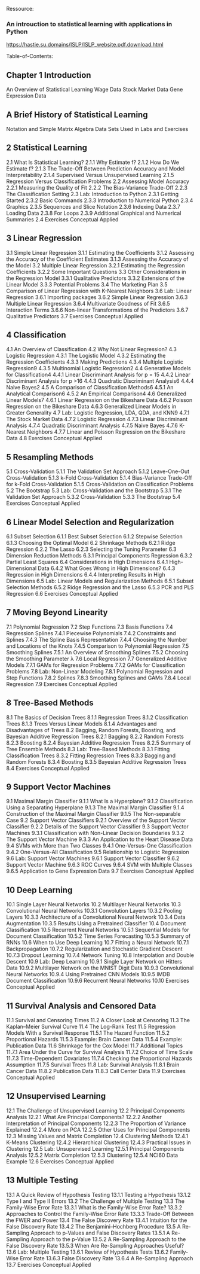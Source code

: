 Ressource:

### An introuction to statistical learning with applications in Python

https://hastie.su.domains/ISLP/ISLP_website.pdf.download.html

Table-of-Contents:

## Chapter 1 Introduction

An Overview of Statistical Learning
Wage Data
Stock Market Data
Gene Expression Data

## A Brief History of Statistical Learning

Notation and Simple Matrix Algebra
Data Sets Used in Labs and Exercises

## 2 Statistical Learning

2.1 What Is Statistical Learning?
2.1.1 Why Estimate f?
2.1.2 How Do We Estimate f?
2.1.3 The Trade-Off Between Prediction Accuracy and Model Interpretability
2.1.4 Supervised Versus Unsupervised Learning
2.1.5 Regression Versus Classification Problems
2.2 Assessing Model Accuracy
2.2.1 Measuring the Quality of Fit
2.2.2 The Bias-Variance Trade-Off
2.2.3 The Classification Setting
2.3 Lab: Introduction to Python
2.3.1 Getting Started
2.3.2 Basic Commands
2.3.3 Introduction to Numerical Python
2.3.4 Graphics
2.3.5 Sequences and Slice Notation
2.3.6 Indexing Data
2.3.7 Loading Data
2.3.8 For Loops
2.3.9 Additional Graphical and Numerical Summaries
2.4 Exercises
Conceptual
Applied

## 3 Linear Regression

3.1 Simple Linear Regression
3.1.1 Estimating the Coefficients
3.1.2 Assessing the Accuracy of the Coefficient Estimates
3.1.3 Assessing the Accuracy of the Model
3.2 Multiple Linear Regression
3.2.1 Estimating the Regression Coefficients
3.2.2 Some Important Questions
3.3 Other Considerations in the Regression Model
3.3.1 Qualitative Predictors
3.3.2 Extensions of the Linear Model
3.3.3 Potential Problems
3.4 The Marketing Plan
3.5 Comparison of Linear Regression with K-Nearest Neighbors
3.6 Lab: Linear Regression
3.6.1 Importing packages
3.6.2 Simple Linear Regression
3.6.3 Multiple Linear Regression
3.6.4 Multivariate Goodness of Fit
3.6.5 Interaction Terms
3.6.6 Non-linear Transformations of the Predictors
3.6.7 Qualitative Predictors
3.7 Exercises
Conceptual
Applied

## 4 Classification

4.1 An Overview of Classification
4.2 Why Not Linear Regression?
4.3 Logistic Regression
4.3.1 The Logistic Model
4.3.2 Estimating the Regression Coefficients
4.3.3 Making Predictions
4.3.4 Multiple Logistic Regression9
4.3.5 Multinomial Logistic Regression2
4.4 Generative Models for Classification4
4.4.1 Linear Discriminant Analysis for p = 15
4.4.2 Linear Discriminant Analysis for p >16
4.4.3 Quadratic Discriminant Analysis6
4.4.4 Naive Bayes2
4.5 A Comparison of Classification Methods6
4.5.1 An Analytical Comparison6
4.5.2 An Empirical Comparison4
4.6 Generalized Linear Models7
4.6.1 Linear Regression on the Bikeshare Data
4.6.2 Poisson Regression on the Bikeshare Data
4.6.3 Generalized Linear Models in Greater Generality
4.7 Lab: Logistic Regression, LDA, QDA, and KNN9
4.7.1 The Stock Market Data
4.7.2 Logistic Regression
4.7.3 Linear Discriminant Analysis
4.7.4 Quadratic Discriminant Analysis
4.7.5 Naive Bayes
4.7.6 K-Nearest Neighbors
4.7.7 Linear and Poisson Regression on the Bikeshare Data
4.8 Exercises
Conceptual
Applied

## 5 Resampling Methods

5.1 Cross-Validation
5.1.1 The Validation Set Approach
5.1.2 Leave-One-Out Cross-Validation
5.1.3 k-Fold Cross-Validation
5.1.4 Bias-Variance Trade-Off for k-Fold Cross-Validation
5.1.5 Cross-Validation on Classification Problems
5.2 The Bootstrap
5.3 Lab: Cross-Validation and the Bootstrap
5.3.1 The Validation Set Approach
5.3.2 Cross-Validation
5.3.3 The Bootstrap
5.4 Exercises
Conceptual
Applied

## 6 Linear Model Selection and Regularization

6.1 Subset Selection
6.1.1 Best Subset Selection
6.1.2 Stepwise Selection
6.1.3 Choosing the Optimal Model
6.2 Shrinkage Methods
6.2.1 Ridge Regression
6.2.2 The Lasso
6.2.3 Selecting the Tuning Parameter
6.3 Dimension Reduction Methods
6.3.1 Principal Components Regression
6.3.2 Partial Least Squares
6.4 Considerations in High Dimensions
6.4.1 High-Dimensional Data
6.4.2 What Goes Wrong in High Dimensions?
6.4.3 Regression in High Dimensions
6.4.4 Interpreting Results in High Dimensions
6.5 Lab: Linear Models and Regularization Methods
6.5.1 Subset Selection Methods
6.5.2 Ridge Regression and the Lasso
6.5.3 PCR and PLS Regression
6.6 Exercises
Conceptual
Applied

## 7 Moving Beyond Linearity

7.1 Polynomial Regression
7.2 Step Functions
7.3 Basis Functions
7.4 Regression Splines
7.4.1 Piecewise Polynomials
7.4.2 Constraints and Splines
7.4.3 The Spline Basis Representation
7.4.4 Choosing the Number and Locations of the Knots
7.4.5 Comparison to Polynomial Regression
7.5 Smoothing Splines
7.5.1 An Overview of Smoothing Splines
7.5.2 Choosing the Smoothing Parameter λ
7.6 Local Regression
7.7 Generalized Additive Models
7.7.1 GAMs for Regression Problems
7.7.2 GAMs for Classification Problems
7.8 Lab: Non-Linear Modeling
7.8.1 Polynomial Regression and Step Functions
7.8.2 Splines
7.8.3 Smoothing Splines and GAMs
7.8.4 Local Regression
7.9 Exercises
Conceptual
Applied

## 8 Tree-Based Methods

8.1 The Basics of Decision Trees
8.1.1 Regression Trees
8.1.2 Classification Trees
8.1.3 Trees Versus Linear Models
8.1.4 Advantages and Disadvantages of Trees
8.2 Bagging, Random Forests, Boosting, and Bayesian Additive Regression Trees
8.2.1 Bagging
8.2.2 Random Forests
8.2.3 Boosting
8.2.4 Bayesian Additive Regression Trees
8.2.5 Summary of Tree Ensemble Methods
8.3 Lab: Tree-Based Methods
8.3.1 Fitting Classification Trees
8.3.2 Fitting Regression Trees
8.3.3 Bagging and Random Forests
8.3.4 Boosting
8.3.5 Bayesian Additive Regression Trees
8.4 Exercises
Conceptual
Applied

## 9 Support Vector Machines

9.1 Maximal Margin Classifier
9.1.1 What Is a Hyperplane?
9.1.2 Classification Using a Separating Hyperplane
9.1.3 The Maximal Margin Classifier
9.1.4 Construction of the Maximal Margin Classifier
9.1.5 The Non-separable Case
9.2 Support Vector Classifiers
9.2.1 Overview of the Support Vector Classifier
9.2.2 Details of the Support Vector Classifier
9.3 Support Vector Machines
9.3.1 Classification with Non-Linear Decision Boundaries
9.3.2 The Support Vector Machine
9.3.3 An Application to the Heart Disease Data
9.4 SVMs with More than Two Classes
9.4.1 One-Versus-One Classification
9.4.2 One-Versus-All Classification
9.5 Relationship to Logistic Regression
9.6 Lab: Support Vector Machines
9.6.1 Support Vector Classifier
9.6.2 Support Vector Machine
9.6.3 ROC Curves
9.6.4 SVM with Multiple Classes
9.6.5 Application to Gene Expression Data
9.7 Exercises
Conceptual
Applied

## 10 Deep Learning

10.1 Single Layer Neural Networks
10.2 Multilayer Neural Networks
10.3 Convolutional Neural Networks
10.3.1 Convolution Layers
10.3.2 Pooling Layers
10.3.3 Architecture of a Convolutional Neural Network
10.3.4 Data Augmentation
10.3.5 Results Using a Pretrained Classifier
10.4 Document Classification
10.5 Recurrent Neural Networks
10.5.1 Sequential Models for Document Classification
10.5.2 Time Series Forecasting
10.5.3 Summary of RNNs
10.6 When to Use Deep Learning
10.7 Fitting a Neural Network
10.7.1 Backpropagation
10.7.2 Regularization and Stochastic Gradient Descent
10.7.3 Dropout Learning
10.7.4 Network Tuning
10.8 Interpolation and Double Descent
10.9 Lab: Deep Learning
10.9.1 Single Layer Network on Hitters Data
10.9.2 Multilayer Network on the MNIST Digit Data
10.9.3 Convolutional Neural Networks
10.9.4 Using Pretrained CNN Models
10.9.5 IMDB Document Classification
10.9.6 Recurrent Neural Networks
10.10 Exercises
Conceptual
Applied

## 11 Survival Analysis and Censored Data

11.1 Survival and Censoring Times
11.2 A Closer Look at Censoring
11.3 The Kaplan–Meier Survival Curve
11.4 The Log-Rank Test
11.5 Regression Models With a Survival Response
11.5.1 The Hazard Function
11.5.2 Proportional Hazards
11.5.3 Example: Brain Cancer Data
11.5.4 Example: Publication Data
11.6 Shrinkage for the Cox Model
11.7 Additional Topics
11.7.1 Area Under the Curve for Survival Analysis
11.7.2 Choice of Time Scale
11.7.3 Time-Dependent Covariates
11.7.4 Checking the Proportional Hazards Assumption
11.7.5 Survival Trees
11.8 Lab: Survival Analysis
11.8.1 Brain Cancer Data
11.8.2 Publication Data
11.8.3 Call Center Data
11.9 Exercises
Conceptual
Applied

## 12 Unsupervised Learning

12.1 The Challenge of Unsupervised Learning
12.2 Principal Components Analysis
12.2.1 What Are Principal Components?
12.2.2 Another Interpretation of Principal Components
12.2.3 The Proportion of Variance Explained
12.2.4 More on PCA
12.2.5 Other Uses for Principal Components
12.3 Missing Values and Matrix Completion
12.4 Clustering Methods
12.4.1 K-Means Clustering
12.4.2 Hierarchical Clustering
12.4.3 Practical Issues in Clustering
12.5 Lab: Unsupervised Learning
12.5.1 Principal Components Analysis
12.5.2 Matrix Completion
12.5.3 Clustering
12.5.4 NCI60 Data Example
12.6 Exercises
Conceptual
Applied

## 13 Multiple Testing

13.1 A Quick Review of Hypothesis Testing
13.1.1 Testing a Hypothesis
13.1.2 Type I and Type II Errors
13.2 The Challenge of Multiple Testing
13.3 The Family-Wise Error Rate
13.3.1 What is the Family-Wise Error Rate?
13.3.2 Approaches to Control the Family-Wise Error Rate
13.3.3 Trade-Off Between the FWER and Power
13.4 The False Discovery Rate
13.4.1 Intuition for the False Discovery Rate
13.4.2 The Benjamini–Hochberg Procedure
13.5 A Re-Sampling Approach to p-Values and False Discovery Rates
13.5.1 A Re-Sampling Approach to the p-Value
13.5.2 A Re-Sampling Approach to the False Discovery Rate
13.5.3 When Are Re-Sampling Approaches Useful?
13.6 Lab: Multiple Testing
13.6.1 Review of Hypothesis Tests
13.6.2 Family-Wise Error Rate
13.6.3 False Discovery Rate
13.6.4 A Re-Sampling Approach
13.7 Exercises
Conceptual
Applied
